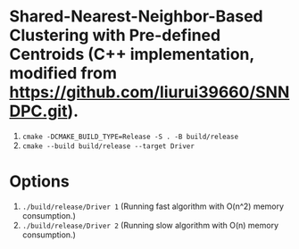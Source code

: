 # Shared-Nearest-Neighbor-Based Clustering with Pre-defined Centroids (C++ implementation, modified from https://github.com/liurui39660/SNNDPC.git).

1. `cmake -DCMAKE_BUILD_TYPE=Release -S . -B build/release`
1. `cmake --build build/release --target Driver`

# Options
1. `./build/release/Driver 1` (Running fast algorithm with O(n^2) memory consumption.)
2. `./build/release/Driver 2` (Running slow algorithm with O(n) memory consumption.)


